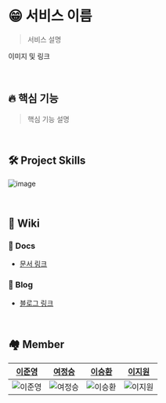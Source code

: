 # 😁 서비스 이름
> 서비스 설명

이미지 및 링크

<br />

## 🔥 핵심 기능
> 핵심 기능 설명

<br />

## 🛠️ Project Skills
![image](https://github.com/user-attachments/assets/a3217a4e-05ad-4331-ab09-01d8e84bc33a)


<br />

## 🥝 Wiki

### 📑 Docs
- [문서 링크]()

### 👻 Blog
- [블로그 링크]()

<br />

## 🏘️ Member
|[이준영](https://github.com/junlight94)|[여정승](https://github.com/jungseungyeo)|[이승환](https://github.com/lsh424)|[이지원](https://github.com/JIWON1923)|
|------|---|---|---|
|![이준영](https://avatars.githubusercontent.com/u/52552781?v=4)|![여정승](https://avatars.githubusercontent.com/u/32052386?v=4?size=50)|![이승환](https://avatars.githubusercontent.com/u/31477658?v=4)|![이지원](https://avatars.githubusercontent.com/u/68676844?v=4)|
